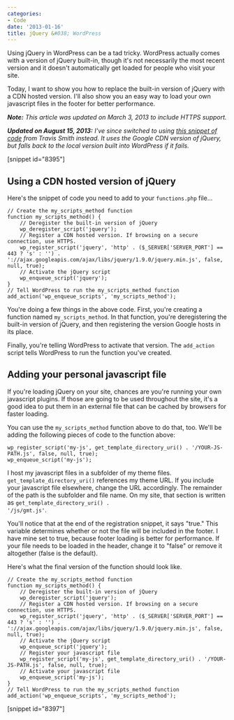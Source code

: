 ```yaml
---
categories:
- Code
date: '2013-01-16'
title: jQuery &#038; WordPress
---
```


Using jQuery in WordPress can be a tad tricky. WordPress actually comes with a version of jQuery built-in, though it's not necessarily the most recent version and it doesn't automatically get loaded for people who visit your site.

Today, I want to show you how to replace the built-in version of jQuery with a CDN hosted version. I'll also show you an easy way to load your own javascript files in the footer for better performance.

<em><strong>Note:</strong> This article was updated on March 3, 2013 to include HTTPS support.</em>

<em><strong>Updated on August 15, 2013:</strong> I've since switched to using <a href="https://gist.github.com/wpsmith/4083811">this snippet of code</a> from Travis Smith instead. It uses the Google CDN version of jQuery, but falls back to the local version built into WordPress if it fails.</em>

[snippet id="8395"]

<h2>Using a CDN hosted version of jQuery</h2>

Here's the snippet of code you need to add to your <code>functions.php</code> file...

<pre><code class="language-php">// Create the my_scripts_method function
function my_scripts_method() {
    // Deregister the built-in version of jQuery
    wp_deregister_script('jquery');
    // Register a CDN hosted version. If browsing on a secure connection, use HTTPS.
    wp_register_script('jquery', 'http' . ($_SERVER['SERVER_PORT'] == 443 ? 's' : '') . '://ajax.googleapis.com/ajax/libs/jquery/1.9.0/jquery.min.js', false, null, true);
    // Activate the jQuery script
    wp_enqueue_script('jquery');
}
// Tell WordPress to run the my_scripts_method function
add_action('wp_enqueue_scripts', 'my_scripts_method');</code></pre>

You're doing a few things in the above code. First, you're creating a function named <code class="language-php">my_scripts_method</code>. In that function, you're deregistering the built-in version of jQuery, and then registering the version Google hosts in its place.

Finally, you're telling WordPress to activate that version. The <code class="language-php">add_action</code> script tells WordPress to run the function you've created.

<h2>Adding your personal javascript file</h2>

If you're loading jQuery on your site, chances are you're running your own javascript plugins. If those are going to be used throughout the site, it's a good idea to put them in an external file that can be cached by browsers for faster loading.

You can use the <code class="language-php">my_scripts_method</code> function above to do that, too. We'll be adding the following pieces of code to the function above:

<pre><code class="language-php">wp_register_script('my-js', get_template_directory_uri() . '/YOUR-JS-PATH.js', false, null, true);
wp_enqueue_script('my-js');</code></pre>

I host my javascript files in a subfolder of my theme files. <code class="language-php">get_template_directory_uri()</code> references my theme URL. If you include your javascript file elsewhere, change the URL accordingly. The remainder of the path is the subfolder and file name. On my site, that section is written as <code class="language-php">get_template_directory_uri() . '/js/gmt.js'</code>.

You'll notice that at the end of the registration snippet, it says "true." This variable determines whether or not the file will be included in the footer. I have mine set to true, because footer loading is better for performance. If your file needs to be loaded in the header, change it to "false" or remove it altogether (false is the default).

Here's what the final version of the function should look like.

<pre><code class="language-php">// Create the my_scripts_method function
function my_scripts_method() {
    // Deregister the built-in version of jQuery
    wp_deregister_script('jquery');
    // Register a CDN hosted version. If browsing on a secure connection, use HTTPS.
    wp_register_script('jquery', 'http' . ($_SERVER['SERVER_PORT'] == 443 ? 's' : '') . '://ajax.googleapis.com/ajax/libs/jquery/1.9.0/jquery.min.js', false, null, true);
    // Activate the jQuery script
    wp_enqueue_script('jquery');
    // Register your javascript file
    wp_register_script('my-js', get_template_directory_uri() . '/YOUR-JS-PATH.js', false, null, true);
    // Activate your javascript file
    wp_enqueue_script('my-js');
}
// Tell WordPress to run the my_scripts_method function
add_action('wp_enqueue_scripts', 'my_scripts_method');</code></pre>

[snippet id="8397"]
